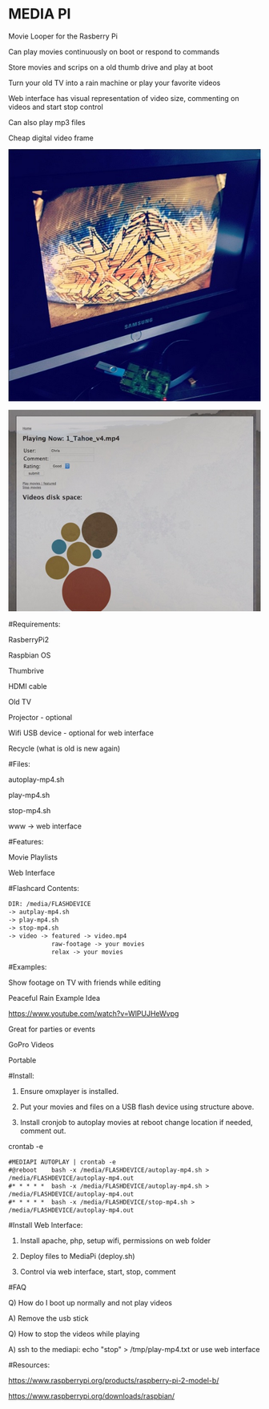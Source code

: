 MEDIA PI
========

Movie Looper for the Rasberry Pi

Can play movies continuously on boot or respond to commands

Store movies and scrips on a old thumb drive and play at boot

Turn your old TV into a rain machine or play your favorite videos

Web interface has visual representation of video size, commenting on videos and start stop control

Can also play mp3 files

Cheap digital video frame

![Alt text](screenshot.jpg?raw=true "ScreenShot")

![Alt text](screenshot-web.jpg?raw=true "ScreenShot Web Interface")

#Requirements:

RasberryPi2

Raspbian OS

Thumbrive

HDMI cable

Old TV

Projector - optional

Wifi USB device - optional for web interface

Recycle (what is old is new again)

#Files:

autoplay-mp4.sh

play-mp4.sh

stop-mp4.sh

www -> web interface

#Features:

Movie Playlists

Web Interface

#Flashcard Contents:

```
DIR: /media/FLASHDEVICE
-> autplay-mp4.sh
-> play-mp4.sh
-> stop-mp4.sh
-> video -> featured -> video.mp4
            raw-footage -> your movies
            relax -> your movies
```

#Examples:

Show footage on TV with friends while editing

Peaceful Rain Example Idea

https://www.youtube.com/watch?v=WlPUJHeWvpg

Great for parties or events

GoPro Videos

Portable

#Install:

1. Ensure omxplayer is installed.

2. Put your movies and files on a USB flash device using structure above.

3. Install cronjob to autoplay movies at reboot change location if needed, comment out.

crontab -e

```
#MEDIAPI AUTOPLAY | crontab -e
#@reboot    bash -x /media/FLASHDEVICE/autoplay-mp4.sh > /media/FLASHDEVICE/autoplay-mp4.out 
#* * * * *  bash -x /media/FLASHDEVICE/autoplay-mp4.sh > /media/FLASHDEVICE/autoplay-mp4.out 
#* * * * *  bash -x /media/FLASHDEVICE/stop-mp4.sh > /media/FLASHDEVICE/autoplay-mp4.out 
```

#Install Web Interface:

1. Install apache, php, setup wifi, permissions on web folder

2. Deploy files to MediaPi (deploy.sh)

3. Control via web interface, start, stop, comment

#FAQ

Q) How do I boot up normally and not play videos

A) Remove the usb stick

Q) How to stop the videos while playing

A) ssh to the mediapi: echo "stop" > /tmp/play-mp4.txt or use web interface

#Resources:

https://www.raspberrypi.org/products/raspberry-pi-2-model-b/

https://www.raspberrypi.org/downloads/raspbian/
